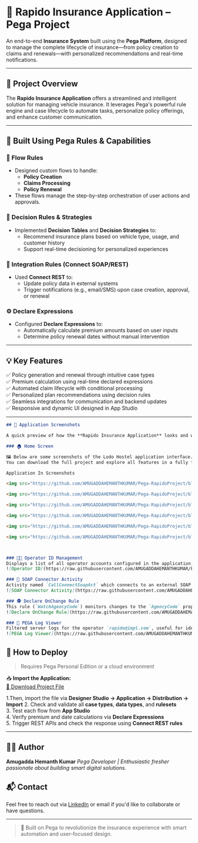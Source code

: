 # 🛵 Rapido Insurance Application – Pega Project

An end-to-end **Insurance System** built using the **Pega Platform**, designed to manage the complete lifecycle of insurance—from policy creation to claims and renewals—with personalized recommendations and real-time notifications.

---

## 📌 Project Overview

The **Rapido Insurance Application** offers a streamlined and intelligent solution for managing vehicle insurance. It leverages Pega's powerful rule engine and case lifecycle to automate tasks, personalize policy offerings, and enhance customer communication.

---

## 🧱 Built Using Pega Rules & Capabilities

### 🧭 Flow Rules
- Designed custom flows to handle:
  - **Policy Creation**
  - **Claims Processing**
  - **Policy Renewal**
- These flows manage the step-by-step orchestration of user actions and approvals.

### 🧠 Decision Rules & Strategies
- Implemented **Decision Tables** and **Decision Strategies** to:
  - Recommend insurance plans based on vehicle type, usage, and customer history
  - Support real-time decisioning for personalized experiences

### 🔗 Integration Rules (Connect SOAP/REST)
- Used **Connect REST** to:
  - Update policy data in external systems
  - Trigger notifications (e.g., email/SMS) upon case creation, approval, or renewal

### ⚙️ Declare Expressions
- Configured **Declare Expressions** to:
  - Automatically calculate premium amounts based on user inputs
  - Determine policy renewal dates without manual intervention

---

## 💡 Key Features

✅ Policy generation and renewal through intuitive case types  
✅ Premium calculation using real-time declared expressions  
✅ Automated claim lifecycle with conditional processing  
✅ Personalized plan recommendations using decision rules  
✅ Seamless integrations for communication and backend updates  
✅ Responsive and dynamic UI designed in App Studio  

---

```md
## 📸 Application Screenshots

A quick preview of how the **Rapido Insurance Application** looks and works:

### 🏠 Home Screen

🖼️ Below are some screenshots of the Lodo Hostel application interface.
You can download the full project and explore all features in a fully functional Pega environment.

Application In Screenshots

<img src="https://github.com/AMUGADDAHEMANTHKUMAR/Pega-RapidoProject/blob/main/Screenshot%20(1931).png" width="800" height="800"> 

<img src="https://github.com/AMUGADDAHEMANTHKUMAR/Pega-RapidoProject/blob/main/Screenshot%20(1932).png" width="800" height="800"> 

<img src="https://github.com/AMUGADDAHEMANTHKUMAR/Pega-RapidoProject/blob/main/Screenshot%20(1933).png" width="800" height="800"> 

<img src="https://github.com/AMUGADDAHEMANTHKUMAR/Pega-RapidoProject/blob/main/Screenshot%20(1934).png" width="800" height="800"> 

<img src="https://github.com/AMUGADDAHEMANTHKUMAR/Pega-RapidoProject/blob/main/Screenshot%20(1935).png" width="800" height="800"> 

<img src="https://github.com/AMUGADDAHEMANTHKUMAR/Pega-RapidoProject/blob/main/Screenshot%20(1936).png" width="800" height="800"> 



### 🧑‍💼 Operator ID Management  
Displays a list of all operator accounts configured in the application, with their work groups and access groups.  
![Operator ID](https://raw.githubusercontent.com/AMUGADDAHEMANTHKUMAR/Pega-RapidoProject/main/Screenshot%20(1939).png)

### 🔗 SOAP Connector Activity  
Activity named `CallConnectSoapAct` which connects to an external SOAP service, sets properties, and parses XML responses.  
![SOAP Connector Activity](https://raw.githubusercontent.com/AMUGADDAHEMANTHKUMAR/Pega-RapidoProject/main/Screenshot%20(1940).png)

### 🕵️ Declare OnChange Rule  
This rule (`WatchAgencyCode`) monitors changes to the `AgencyCode` property and calls an activity dynamically when the condition is met.  
![Declare OnChange Rule](https://raw.githubusercontent.com/AMUGADDAHEMANTHKUMAR/Pega-RapidoProject/main/Screenshot%20(1941).png)

### 📄 PEGA Log Viewer  
Filtered server logs for the operator `rapido@impl.com`, useful for identifying runtime errors and debugging.  
![PEGA Log Viewer](https://raw.githubusercontent.com/AMUGADDAHEMANTHKUMAR/Pega-RapidoProject/main/Screenshot%20(1942).png)

```

## 🔧 How to Deploy

> Requires Pega Personal Edition or a cloud environment

📥 **Import the Application:**  
[🔗 Download Project File](https://github.com/AMUGADDAHEMANTHKUMAR/Pega-RapidoProject/blob/main/PegaRapidoProjectFile.zip)  

1.Then, import the file via **Designer Studio → Application → Distribution → Import** 
2. Check and validate all **case types**, **data types**, and **rulesets**  
3. Test each flow from **App Studio**  
4. Verify premium and date calculations via **Declare Expressions**  
5. Trigger REST APIs and check the response using **Connect REST rules**

---
## 🧑‍💻 Author

**Amugadda Hemanth Kumar**
*Pega Developer | Enthusiastic fresher passionate about building smart digital solutions.*

## 📬 Contact

Feel free to reach out via [LinkedIn](https://www.linkedin.com/in/amugaddahemanthkumar/) or email if you'd like to collaborate or have questions.

---

> 🚀 Built on Pega to revolutionize the insurance experience with smart automation and user-focused design.
